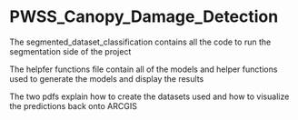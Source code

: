 # PWSS_Canopy_Damage_Detection
The segmented_dataset_classification contains all the code to run the segmentation side of the project

The helpfer functions file contain all of the models and helper functions used to generate the models
and display the results

The two pdfs explain how to create the datasets used and how to visualize the predictions back onto ARCGIS

